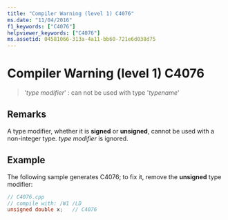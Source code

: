 ```yaml
---
title: "Compiler Warning (level 1) C4076"
ms.date: "11/04/2016"
f1_keywords: ["C4076"]
helpviewer_keywords: ["C4076"]
ms.assetid: 04581066-313a-4a11-bb60-721e6d038d75
---
```

# Compiler Warning (level 1) C4076

> '*type modifier*' : can not be used with type '*typename*'

## Remarks

A type modifier, whether it is **signed** or **unsigned**, cannot be used with a non-integer type. *type modifier* is ignored.

## Example

The following sample generates C4076; to fix it, remove the **unsigned** type modifier:

```cpp
// C4076.cpp
// compile with: /W1 /LD
unsigned double x;   // C4076
```